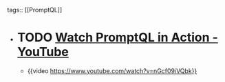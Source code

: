 tags:: [[PromptQL]]

- # TODO [Watch PromptQL in Action - YouTube](https://www.youtube.com/watch?v=nGcf09iVQbk)
	- {{video https://www.youtube.com/watch?v=nGcf09iVQbk}}